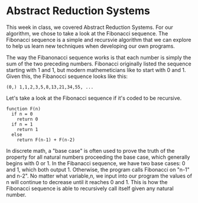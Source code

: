 # Abstract Reduction Systems
This week in class, we covered Abstract Reduction Systems. For our algorithm, we chose to take a look at the Fibonacci sequence. The Fibonacci sequence is a simple and recursvie algorithm that we can explore to help us learn new techniques when developing our own programs. 


The way the Fibanonacci sequence works is that each number is simply the sum of the two preceding numbers. Fibonacci originally listed the sequence starting with 1 and 1, but modern mathemeticians like to start with 0 and 1. Given this, 
the Fibanocci sequence looks like this:

```
(0,) 1,1,2,3,5,8,13,21,34,55, ...
```

 
Let's take a look at the Fibonacci sequence if it's coded to be recursive. 
```
function F(n)
  if n = 0
    return 0
  if n = 1
    return 1
  else
    return F(n-1) + F(n-2)
```

In discrete math, a "base case" is often used to prove the truth of the property for all natural numbers proceeding the base
case, which generally begins with 0 or 1. In the Fibanacci sequence, we have two base cases: 0 and 1, which both output 1.
Otherwise, the program calls Fibonacci on "n-1" and n-2". No matter what variable,n, we input into our program the values of n will continue to decrease until it reaches 0 and 1. This is how the Fibonacci sequence is able to recursively call itself given any natural number. 
